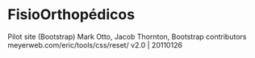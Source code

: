 # FisioOrthopédicos
Pilot site (Bootstrap)
Mark Otto, Jacob Thornton, Bootstrap contributors
meyerweb.com/eric/tools/css/reset/ v2.0 | 20110126